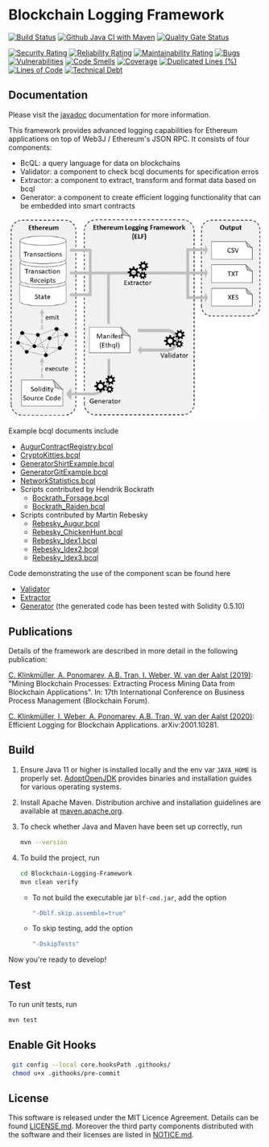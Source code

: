 # Blockchain Logging Framework

[![Build Status](https://elf-ci.rohrschacht.de/job/BLF/badge/icon?subject=Jenkins%20CI)](https://elf-ci.rohrschacht.de/job/BLF) [![Github Java CI with Maven](https://github.com/ADSP-2020/Blockchain-Logging-Framework/workflows/Java%20CI%20with%20Maven/badge.svg)](https://github.com/TU-ADSP/Blockchain-Logging-Framework/actions?query=workflow%3A%22Java+CI+with+Maven%22) [![Quality Gate Status](https://elf-sonar.rohrschacht.de/api/project_badges/measure?project=au.csiro.data61.aap%3Aelf&metric=alert_status)](https://elf-sonar.rohrschacht.de/dashboard?id=au.csiro.data61.aap%3Aelf) 

[![Security Rating](https://elf-sonar.rohrschacht.de/api/project_badges/measure?project=au.csiro.data61.aap%3Aelf&metric=security_rating)](https://elf-sonar.rohrschacht.de/dashboard?id=au.csiro.data61.aap%3Aelf) [![Reliability Rating](https://elf-sonar.rohrschacht.de/api/project_badges/measure?project=au.csiro.data61.aap%3Aelf&metric=reliability_rating)](https://elf-sonar.rohrschacht.de/dashboard?id=au.csiro.data61.aap%3Aelf) [![Maintainability Rating](https://elf-sonar.rohrschacht.de/api/project_badges/measure?project=au.csiro.data61.aap%3Aelf&metric=sqale_rating)](https://elf-sonar.rohrschacht.de/dashboard?id=au.csiro.data61.aap%3Aelf) [![Bugs](https://elf-sonar.rohrschacht.de/api/project_badges/measure?project=au.csiro.data61.aap%3Aelf&metric=bugs)](https://elf-sonar.rohrschacht.de/dashboard?id=au.csiro.data61.aap%3Aelf) [![Vulnerabilities](https://elf-sonar.rohrschacht.de/api/project_badges/measure?project=au.csiro.data61.aap%3Aelf&metric=vulnerabilities)](https://elf-sonar.rohrschacht.de/dashboard?id=au.csiro.data61.aap%3Aelf) [![Code Smells](https://elf-sonar.rohrschacht.de/api/project_badges/measure?project=au.csiro.data61.aap%3Aelf&metric=code_smells)](https://elf-sonar.rohrschacht.de/dashboard?id=au.csiro.data61.aap%3Aelf) [![Coverage](https://elf-sonar.rohrschacht.de/api/project_badges/measure?project=au.csiro.data61.aap%3Aelf&metric=coverage)](https://elf-sonar.rohrschacht.de/dashboard?id=au.csiro.data61.aap%3Aelf) [![Duplicated Lines (%)](https://elf-sonar.rohrschacht.de/api/project_badges/measure?project=au.csiro.data61.aap%3Aelf&metric=duplicated_lines_density)](https://elf-sonar.rohrschacht.de/dashboard?id=au.csiro.data61.aap%3Aelf) [![Lines of Code](https://elf-sonar.rohrschacht.de/api/project_badges/measure?project=au.csiro.data61.aap%3Aelf&metric=ncloc)](https://elf-sonar.rohrschacht.de/dashboard?id=au.csiro.data61.aap%3Aelf) [![Technical Debt](https://elf-sonar.rohrschacht.de/api/project_badges/measure?project=au.csiro.data61.aap%3Aelf&metric=sqale_index)](https://elf-sonar.rohrschacht.de/dashboard?id=au.csiro.data61.aap%3Aelf)

## Documentation

Please visit the [javadoc](https://tu-adsp.github.io/BLF-Javadoc/master/index.html) documentation for more information.

This framework provides advanced logging capabilities for Ethereum applications on top of Web3J / Ethereum's JSON RPC. It consists of four components:

- BcQL: a query language for data on blockchains
- Validator: a component to check bcql documents for specification erros
- Extractor: a component to extract, transform and format data based on bcql
- Generator: a component to create efficient logging functionality that can be embedded into smart contracts

![](framework.png)

Example bcql documents include
- [AugurContractRegistry.bcql](./src/main/resources/AugurContractRegistry.bcql)
- [CryptoKitties.bcql](./src/main/resources/CryptoKitties.bcql)
- [GeneratorShirtExample.bcql](./src/main/resources/GeneratorGitExample.bcql)
- [GeneratorGitExample.bcql](./src/main/resources/GeneratorShirtExample.bcql)
- [NetworkStatistics.bcql](./src/main/resources/NetworkStatistics.bcql)
- Scripts contributed by Hendrik Bockrath
  - [Bockrath_Forsage.bcql](./src/main/resources/Bockrath_Forsage.bcql)
  - [Bockrath_Raiden.bcql](./src/main/resources/Bockrath_Raiden.bcql)
- Scripts contributed by Martin Rebesky
  - [Rebesky_Augur.bcql](./src/main/resources/Rebesky_Augur.bcql)
  - [Rebesky_ChickenHunt.bcql](./src/main/resources/Rebesky_ChickenHunt.bcql)
  - [Rebesky_Idex1.bcql](./src/main/resources/Rebesky_Idex1.bcql)
  - [Rebesky_Idex2.bcql](./src/main/resources/Rebesky_Idex2.bcql)
  - [Rebesky_Idex3.bcql](./src/main/resources/Rebesky_Idex3.bcql)

Code demonstrating the use of the component scan be found here
- [Validator](src/main/java/blf/samples/ValidatorTest.java)
- [Extractor](src/main/java/blf/samples/ExtractorTest.java)
- [Generator](src/main/java/blf/samples/GeneratorTest.java) (the generated code has been tested with Solidity 0.5.10)

## Publications

Details of the framework are described in more detail in the following publication:

[C. Klinkmüller, A. Ponomarev, A.B. Tran, I. Weber, W. van der Aalst (2019)](https://www.researchgate.net/publication/335399009_Mining_Blockchain_Processes_Extracting_Process_Mining_Data_from_Blockchain_Applications): "Mining Blockchain Processes: Extracting Process Mining Data from Blockchain Applications". In: 17th International Conference on Business Process Management (Blockchain Forum).

[C. Klinkmüller, I. Weber, A. Ponomarev, A.B. Tran, W. van der Aalst (2020)](https://arxiv.org/abs/2001.10281): Efficient Logging for Blockchain Applications. 	arXiv:2001.10281.

## Build

1. Ensure Java 11 or higher is installed locally and the env var `JAVA_HOME` is properly set. [AdoptOpenJDK](https://adoptopenjdk.net/installation.html) provides binaries and installation guides for various operating systems.

2. Install Apache Maven. Distribution archive and installation guidelines are available at [maven.apache.org](https://maven.apache.org/index.html).

3. To check whether Java and Maven have been set up correctly, run
    ```bash
    mvn --version
    ```
4. To build the project, run
    ```bash
    cd Blockchain-Logging-Framework
    mvn clean verify
    ```
    - To not build the executable jar ```blf-cmd.jar```, add the option
      ```bash
      "-Dblf.skip.assemble=true"
      ``` 
    - To skip testing, add the option
      ```bash
      "-DskipTests"
      ``` 

Now you're ready to develop!

## Test

To run unit tests, run
```bash
mvn test
```
## Enable Git Hooks

```bash
 git config --local core.hooksPath .githooks/
 chmod u+x .githooks/pre-commit
```

## License

This software is released under the MIT Licence Agreement. Details can be found [LICENSE.md](LICENSE.md). Moreover the third party components distributed with the software and their licenses are listed in [NOTICE.md](NOTICE.md).


